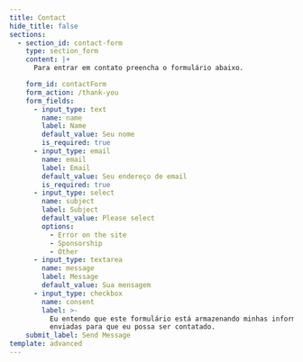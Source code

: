 ```yaml
---
title: Contact
hide_title: false
sections:
  - section_id: contact-form
    type: section_form
    content: |+
      Para entrar em contato preencha o formulário abaixo.

    form_id: contactForm
    form_action: /thank-you
    form_fields:
      - input_type: text
        name: name
        label: Name
        default_value: Seu nome
        is_required: true
      - input_type: email
        name: email
        label: Email
        default_value: Seu endereço de email
        is_required: true
      - input_type: select
        name: subject
        label: Subject
        default_value: Please select
        options:
          - Error on the site
          - Sponsorship
          - Other
      - input_type: textarea
        name: message
        label: Message
        default_value: Sua mensagem
      - input_type: checkbox
        name: consent
        label: >-
          Eu entendo que este formulário está armazenando minhas informações
          enviadas para que eu possa ser contatado.
    submit_label: Send Message
template: advanced
---
```

